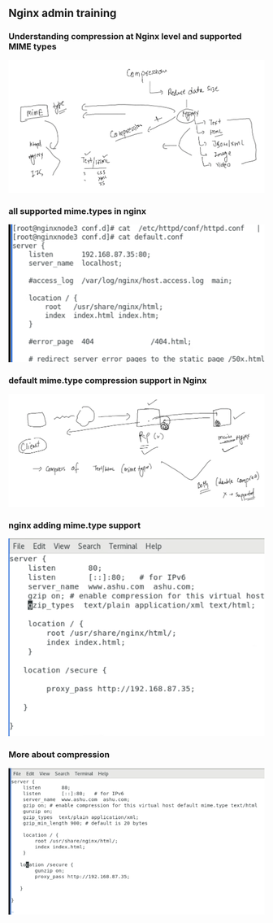 ## Nginx admin training 

### Understanding compression at Nginx level and supported MIME types 

<img src="mime.png">

### all supported mime.types in nginx 

<img src="ng.png">

### default mime.type compression support in Nginx 

<img src="df.png">

### nginx adding mime.type support 

<img src="mm.png">

### More about compression 

<img src="compress.png">


